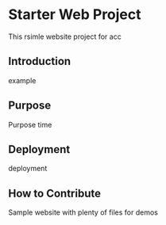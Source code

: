 # Starter Web Project

This rsimle website project for acc

## Introduction

example

## Purpose
Purpose time

## Deployment
deployment

## How to Contribute

Sample website with plenty of files for demos